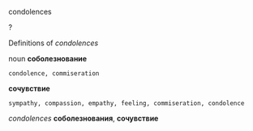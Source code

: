 condolences

?


Definitions of _condolences_

noun
**соболезнование**

    condolence, commiseration
**сочувствие**

    sympathy, compassion, empathy, feeling, commiseration, condolence

_condolences_
**соболезнования**, **сочувствие**
